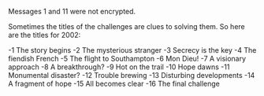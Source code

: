 Messages 1 and 11 were not encrypted.

Sometimes the titles of the challenges are clues to solving them.
So here are the titles for 2002:

-1 The story begins
-2 The mysterious stranger
-3 Secrecy is the key
-4 The fiendish French
-5 The flight to Southampton
-6 Mon Dieu!
-7 A visionary approach
-8 A breakthrough?
-9 Hot on the trail
-10 Hope dawns
-11 Monumental disaster?
-12 Trouble brewing
-13 Disturbing developments
-14 A fragment of hope
-15 All becomes clear
-16 The final challenge
